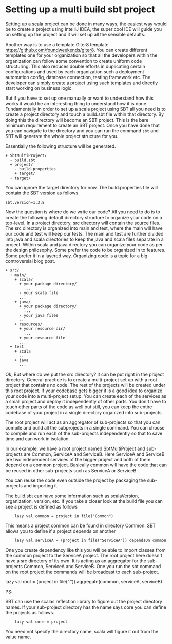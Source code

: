 # Setting up a multi build sbt project

Setting up a scala project can be done in many ways, the easiest way would be to create a project using IntelliJ IDEA,
the super cool IDE will guide you on setting up the project and it will set up all the sensible defaults.

Another way is to use a template Giter8 template https://github.com/foundweekends/giter8. You can create different
templates one for your organization so that all the developers within the organization can follow some convention to
create uniform code structuring. This also reduces double efforts in duplicating certain configurations and used by
each organization such a deployment automation config, database connection, testing framework etc. The developer can
simply create a project using such templates and directly start working on business logic.

But if you have to set up one manually or want to understand how this works it would be an interesting thing to
understand how it is done. Fundamentally in order to set up a scala project using SBT all you need is to create a
project directory and touch a build.sbt file within that directory. By doing this the directory will become an SBT
project. This is the bare minimum requirement to create an SBT project. Once you have done that you can navigate to the
directory and you can run the command `sbt` and SBT will generate the whole project structure for you.

Essentially the following structure will be generated.

    + SbtMultiProject/
      - build.sbt
      + project/
        - build.properties
        + target/
      + target/

You can ignore the target directory for now. The build.properties file will contain the SBT version as follows

    sbt.version=1.3.8

Now the question is where do we write our code? All you need to do is to create the following default directory
structure to organize your code on a top-level. In a project directory, src directory will contain the source files. The
src directory is organized into main and test, where the main will have our code and test will keep our tests. The main and
test are further divided into java and scala directories to keep the java and scala files separate in a project. Within
scala and java directory you can organize your code as per the design philosophy. Some prefer the code to be organized in
to features. Some prefer it in a layered way. Organizing code is a topic for a big controversial blog post.

    + src/
      + main/
        + scala/
          + your package directory/
            ...
          - your scala file
          ...
        + java/
          + your package directory/
            ...
          - your java files
          ...
        + resources/
          + your resource dir/
            ...
          + your resource file
          ...
      + test
        + scala
          ...
        + java
          ...

Ok, But where do we put the src directory? it can be put right in the project directory. General practice is to
create a multi-project set up with a root project that contains no code. The rest of the projects will be created
under this root project. If your codebase gets bigger it is a good idea to organize your code into a multi-project
setup. You can create each of the services as a small project and deploy it independently of other parts. You don't
have to touch other parts of the code as well but still, you can keep the entire codebase of your project in a single
directory organized into sub-projects.

The root project will act as an aggregator of sub-projects so that you can compile and build all the subprojects
in a single command. You can choose to compile and run each of the sub-projects independently so that to save time and
can work in isolation.

In our example, we have a root project named SbtMultiProject and sub-projects are Common, ServiceA and ServiceB.
Here ServiceA and ServiceB are two independent services of the bigger project and both of them depend on a common
project. Basically common will have the code that can be reused in other sub-projects such as ServiceA or ServiceB.

You can reuse the code even outside the project by packaging the sub-projects and importing it.

The build.sbt can have some information such as scalaVersion, organization, version, etc. If you take a closer look at
the build file you can see a project is defined as follows


        lazy val common = project in file("Common")

This means a project common can be found in directory Common. SBT allows you to define if a project depends on another

        lazy val serviceA = (project in file("ServiceA")) dependsOn common

One you create dependency like this you will be able to import classes from the common project to the ServiceA project.
The root project here doesn't have a src directory of its own. It is acting as an aggregator for the sub-projects Common,
ServiceA and ServiceB. One you run the sbt command on the root project the commands will be broadcast to each
sub-project.

lazy val root = (project in file(".")).aggregate(common, serviceA, serviceB)


PS:

SBT can use the scalas reflection library to figure out the project directory names. If your sub-project directory has the
name says core you can define the projects as follows.

        lazy val core = project

You need not specify the directory name, scala will figure it out from the value name.
